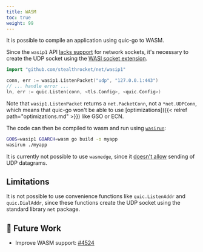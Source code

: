 ```yaml
---
title: WASM
toc: true
weight: 99
---
```


It is possible to compile an application using quic-go to WASM.

Since the `wasip1` API [lacks support](https://go.dev/blog/wasi) for network sockets, it's necessary to create the UDP socket using the [WASI socket extension](https://github.com/dispatchrun/net).


```go
import "github.com/stealthrocket/net/wasip1"

conn, err := wasip1.ListenPacket("udp", "127.0.0.1:443")
// ... handle error ...
ln, err := quic.Listen(conn, <tls.Config>, <quic.Config>)
```

Note that `wasip1.ListenPacket` returns a `net.PacketConn`, not a `*net.UDPConn`, which means that quic-go won't be able to use [optimizations]({{< relref path="optimizations.md" >}}) like GSO or ECN.

The code can then be compiled to wasm and run using [`wasirun`](https://github.com/dispatchrun/wasi-go):
```sh
GOOS=wasip1 GOARCH=wasm go build -o myapp
wasirun ./myapp
```

It is currently not possible to use `wasmedge`, since it [doesn't allow](https://github.com/dispatchrun/net/issues/34) sending of UDP datagrams.


## Limitations

It is not possible to use convenience functions like `quic.ListenAddr` and `quic.DialAddr`, since these functions create the UDP socket using the standard library `net` package.


## 📝 Future Work

* Improve WASM support: [#4524](https://github.com/quic-go/quic-go/issues/4524)
